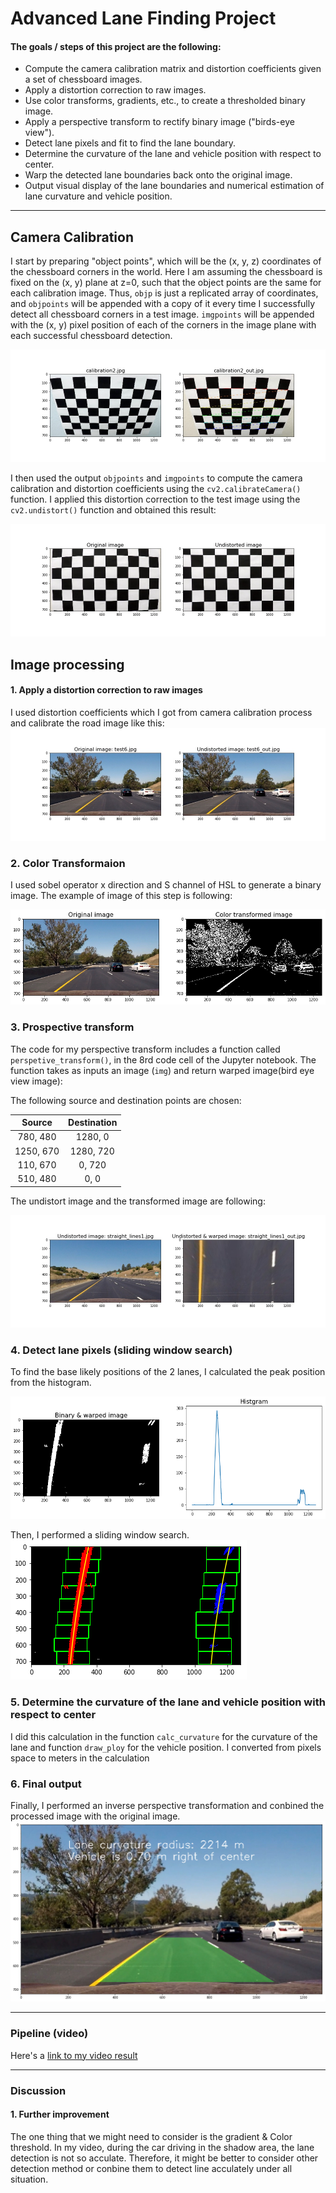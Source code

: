

# Advanced Lane Finding Project

#### The goals / steps of this project are the following:

* Compute the camera calibration matrix and distortion coefficients given a set of chessboard images.
* Apply a distortion correction to raw images.
* Use color transforms, gradients, etc., to create a thresholded binary image.
* Apply a perspective transform to rectify binary image ("birds-eye view").
* Detect lane pixels and fit to find the lane boundary.
* Determine the curvature of the lane and vehicle position with respect to center.
* Warp the detected lane boundaries back onto the original image.
* Output visual display of the lane boundaries and numerical estimation of lane curvature and vehicle position.

[//]: # (Image References)

[image1]: ./output_images/undisorted_chessboard_images/undistorted_chess_board.jpg "Undistorted"
[image7]: ./output_images/undisorted_chessboard_images/calibration2_out.jpg "chess board"
[image2]: ./output_images/undisorted_road_images/test6_out.jpg "Road Transformed"
[image3]: ./output_images/combined_image.png "Binary Example"
[image4]: ./output_images/birds_eye_view_images//straight_lines1wraped_out.jpg "Warp Example"
[image5]: ./output_images/histogram.png "Historgram"
[image8]: ./output_images/slide_window.png "Sliding Window Search"
[image6]: ./output_images/final_output_image.png "Output"
[video1]: https://youtu.be/99i7jlgrorc "Video"


---


## Camera Calibration


I start by preparing "object points", which will be the (x, y, z) coordinates of the chessboard corners in the world. Here I am assuming the chessboard is fixed on the (x, y) plane at z=0, such that the object points are the same for each calibration image.  Thus, `objp` is just a replicated array of coordinates, and `objpoints` will be appended with a copy of it every time I successfully detect all chessboard corners in a test image.  `imgpoints` will be appended with the (x, y) pixel position of each of the corners in the image plane with each successful chessboard detection.  

![alt text][image7]


I then used the output `objpoints` and `imgpoints` to compute the camera calibration and distortion coefficients using the `cv2.calibrateCamera()` function.  I applied this distortion correction to the test image using the `cv2.undistort()` function and obtained this result: 

![alt text][image1]
  
  
## Image processing

#### 1. Apply a distortion correction to raw images

I used distortion coefficients which I got from camera calibration process and calibrate the road image like this:
![alt text][image2]

### 2. Color Transformaion

I used sobel operator x direction and S channel of HSL to generate a binary image. The example of image of this step is following:

![alt text][image3]



### 3. Prospective transform

The code for my perspective transform includes a function called `perspetive_transform()`, in the 8rd code cell of the Jupyter notebook.  The function takes as inputs an image (`img`) and return warped image(bird eye view image):


The following source and destination points are chosen:

| Source        | Destination   | 
|:-------------:|:-------------:| 
| 780, 480      | 1280, 0        | 
| 1250, 670      | 1280, 720   |
| 110, 670     | 0, 720      |
| 510, 480      | 0,  0        |

The undistort image and the transformed image are following:

![alt text][image4]


### 4. Detect lane pixels (sliding window search)

To find the base likely positions of the 2 lanes, I calculated the peak position from the histogram.

![alt text][image5]

Then, I performed a sliding window search.  
![alt text][image8]

### 5. Determine the curvature of the lane and vehicle position with respect to center

I did this calculation in the function `calc_curvature` for the curvature of the lane and function `draw_ploy` for the vehicle position. I converted from pixels space to meters in the calculation

### 6. Final output

Finally, I performed an inverse perspective transformation and conbined the processed image with the original image.
![alt text][image6]

---

### Pipeline (video)

Here's a [link to my video result](https://youtu.be/99i7jlgrorc)

---

### Discussion

#### 1. Further improvement

The one thing that we might need to consider is the gradient & Color threshold. In my video, during the car driving in the shadow area, the lane detection is not so acculate. Therefore, it might be better to consider other detection method or conbine them to detect line acculately under all situation.  
